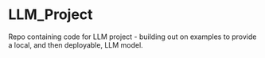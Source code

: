 # LLM_Project
Repo containing code for LLM project - building out on examples to provide a local, and then deployable, LLM model.
